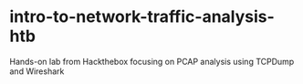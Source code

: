 # intro-to-network-traffic-analysis-htb
Hands-on lab from Hackthebox focusing on PCAP analysis using TCPDump and Wireshark
